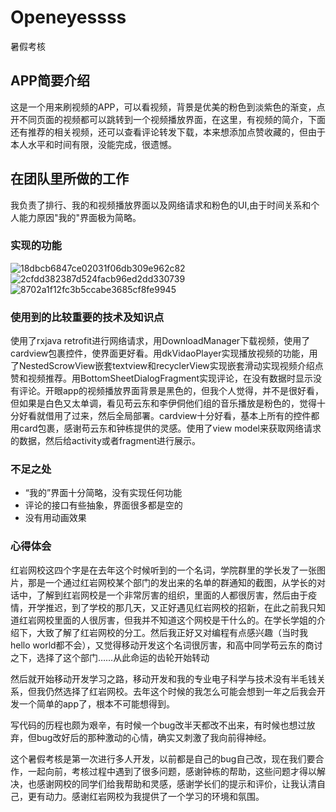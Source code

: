 # Openeyessss
 暑假考核
 ## APP简要介绍
 这是一个用来刷视频的APP，可以看视频，背景是优美的粉色到淡紫色的渐变，点开不同页面的视频都可以跳转到一个视频播放界面，在这里，有视频的简介，下面还有推荐的相关视频，还可以查看评论转发下载，本来想添加点赞收藏的，但由于本人水平和时间有限，没能完成，很遗憾。
 ## 在团队里所做的工作
 我负责了排行、我的和视频播放界面以及网络请求和粉色的UI,由于时间关系和个人能力原因"我的"界面极为简略。
 ### 实现的功能
![18dbcb6847ce02031f06db309e962c82](https://github.com/sleepingfishboy/Openeyessss/assets/113912189/e4e2dc0e-17a4-4857-aeb1-255f0cdca372)
![2cfdd382387d524facb96ed2dd330739](https://github.com/sleepingfishboy/Openeyessss/assets/113912189/e4939534-f468-4ef7-9768-514b0a4fa0bc)
![8702a1f12fc3b5ccabe3685cf8fe9945](https://github.com/sleepingfishboy/Openeyessss/assets/113912189/993e9d98-9d0b-49cc-83d1-873751a2ac45)


### 使用到的比较重要的技术及知识点
 使用了rxjava retrofit进行网络请求，用DownloadManager下载视频，使用了cardview包裹控件，使界面更好看。用dkVidaoPlayer实现播放视频的功能，用了NestedScrowView嵌套textview和recyclerView实现嵌套滑动实现视频介绍点赞和视频推荐。用BottomSheetDialogFragment实现评论，在没有数据时显示没有评论。开眼app的视频播放界面背景是黑色的，但我个人觉得，并不是很好看，但如果是白色又太单调，看见苟云东和李伊侗他们组的音乐播放是粉色的，觉得十分好看就借用了过来，然后全局部署。cardview十分好看，基本上所有的控件都用card包裹，感谢苟云东和钟栋提供的灵感。使用了view model来获取网络请求的数据，然后给activity或者fragment进行展示。


### 不足之处

+ “我的”界面十分简略，没有实现任何功能
+ 评论的接口有些抽象，界面很多都是空的
+ 没有用动画效果
  
  
  

### 心得体会
红岩网校这四个字是在去年这个时候听到的一个名词，学院群里的学长发了一张图片，那是一个通过红岩网校某个部门的发出来的名单的群通知的截图，从学长的对话中，了解到红岩网校是一个非常厉害的组织，里面的人都很厉害，然后由于疫情，开学推迟，到了学校的那几天，又正好遇见红岩网校的招新，在此之前我只知道红岩网校里面的人很厉害，但我并不知道这个网校是干什么的。在学长学姐的介绍下，大致了解了红岩网校的分工。然后我正好又对编程有点感兴趣（当时我hello world都不会），又觉得移动开发这个名词很厉害，和高中同学苟云东的商讨之下，选择了这个部门……从此命运的齿轮开始转动

然后就开始移动开发学习之路，移动开发和我的专业电子科学与技术没有半毛钱关系，但我仍然选择了红岩网校。去年这个时候的我怎么可能会想到一年之后我会开发一个简单的app了，根本不可能想得到。

写代码的历程也颇为艰辛，有时候一个bug改半天都改不出来，有时候也想过放弃，但bug改好后的那种激动的心情，确实又刺激了我向前得神经。

这个暑假考核是第一次进行多人开发，以前都是自己的bug自己改，现在我们要合作，一起向前，考核过程中遇到了很多问题，感谢钟栋的帮助，这些问题才得以解决，也感谢网校的同学们给我帮助和灵感，感谢学长们的提示和评价，让我认清自己，更有动力。感谢红岩网校为我提供了一个学习的环境和氛围。
